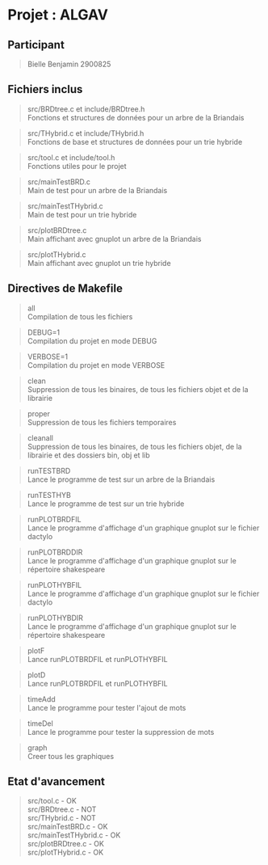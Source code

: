 Projet : ALGAV
==============

Participant
------------

> Bielle Benjamin 2900825   

Fichiers inclus
---------------

> src/BRDtree.c et include/BRDtree.h   
>     Fonctions et structures de données pour un arbre de la Briandais   

> src/THybrid.c et include/THybrid.h    
>     Fonctions de base et structures de données pour un trie hybride    

> src/tool.c et include/tool.h      
>     Fonctions utiles pour le projet        

> src/mainTestBRD.c       
>     Main de test pour un arbre de la Briandais         

> src/mainTestTHybrid.c       
>     Main de test pour un trie hybride         

> src/plotBRDtree.c       
>     Main affichant avec gnuplot un arbre de la Briandais         

> src/plotTHybrid.c       
>     Main affichant avec gnuplot un trie hybride         

Directives de Makefile
----------------------

> all  
    Compilation de tous les fichiers   

> DEBUG=1    
    Compilation du projet en mode DEBUG    

> VERBOSE=1    
    Compilation du projet en mode VERBOSE    

> clean   
    Suppression de tous les binaires, de tous les fichiers objet et de la librairie    

> proper    
    Suppression de tous les fichiers temporaires    

> cleanall    
    Suppression de tous les binaires, de tous les fichiers objet, de la librairie et des dossiers bin, obj et lib    

> runTESTBRD   
    Lance le programme de test sur un arbre de la Briandais    

> runTESTHYB    
    Lance le programme de test sur un trie hybride   

> runPLOTBRDFIL   
    Lance le programme d'affichage d'un graphique gnuplot sur le fichier dactylo   

> runPLOTBRDDIR   
    Lance le programme d'affichage d'un graphique gnuplot sur le répertoire shakespeare   

> runPLOTHYBFIL   
    Lance le programme d'affichage d'un graphique gnuplot sur le fichier dactylo   

> runPLOTHYBDIR   
    Lance le programme d'affichage d'un graphique gnuplot sur le répertoire shakespeare   

> plotF   
    Lance runPLOTBRDFIL et runPLOTHYBFIL   

> plotD   
    Lance runPLOTBRDFIL et runPLOTHYBFIL   

> timeAdd   
    Lance le programme pour tester l'ajout de mots   

> timeDel   
    Lance le programme pour tester la suppression de mots   

> graph   
    Creer tous les graphiques   

Etat d'avancement
-----------------

> src/tool.c            - OK   
> src/BRDtree.c         - NOT   
> src/THybrid.c         - NOT   
> src/mainTestBRD.c     - OK   
> src/mainTestTHybrid.c - OK   
> src/plotBRDtree.c     - OK   
> src/plotTHybrid.c     - OK   
